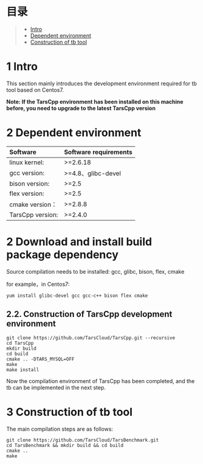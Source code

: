 # 目录
> * [Intro](#chapter-1)
> * [Dependent environment](#chapter-2)
> * [Construction of tb tool](#chapter-3)


# 1 <a id="chapter-1"></a>Intro

This section mainly introduces the development environment required for tb tool based on Centos7.

**Note: If the TarsCpp environment has been installed on this machine before, you need to upgrade to the latest TarsCpp version**

# 2 <a id="chapter-2"></a>Dependent environment

| Software | Software requirements |
| :--- | :--- |
| linux kernel:   | >=2.6.18 |
| gcc version:    | >=4.8、glibc-devel |
| bison version:  | >=2.5|
| flex version:   | >=2.5   |
| cmake version： | >=2.8.8|
| TarsCpp version: | >=2.4.0|

# 2 <a id="chapter-2"></a>Download and install build package dependency


Source compilation needs to be installed: gcc, glibc, bison, flex, cmake

for example，in Centos7:
```
yum install glibc-devel gcc gcc-c++ bison flex cmake
```

## 2.2. Construction of TarsCpp development environment

```text
git clone https://github.com/TarsCloud/TarsCpp.git --recursive
cd TarsCpp
mkdir build
cd build
cmake .. -DTARS_MYSQL=OFF
make
make install
```

Now the compilation environment of TarsCpp has been completed, and the tb can be implemented in the next step.


# 3 <a id="chapter-3"></a>Construction of tb tool

The main compilation steps are as follows:
```
git clone https://github.com/TarsCloud/TarsBenchmark.git
cd TarsBenchmark && mkdir build && cd build
cmake ..
make
```
